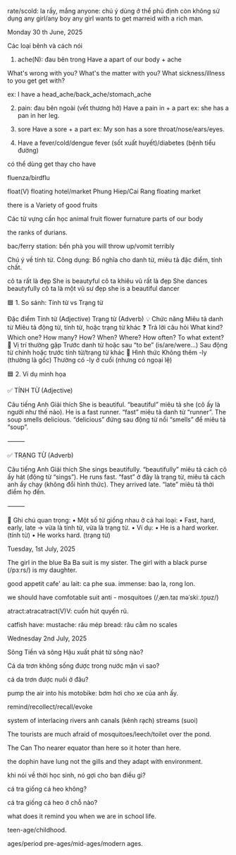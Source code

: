 rate/scold: la rầy, mắng
anyone: chú ý dùng ở thể phủ định
còn không sử dụng 
any girl/any boy
any girl wants to get marreid with a rich man.


Monday 30 th June, 2025

Các loại bênh và cách nói

1. ache(N): đau bên trong
Have a apart of our body + ache

What's wrong with you?
What's the matter with you?
What sickness/illness to you get get with?

ex: I have a head_ache/back_ache/stomach_ache

2. pain: đau bên ngoài (vết thương hở)
Have a pain in + a part
ex: she has a pan in her leg.

3. sore
Have a sore + a part
ex: My son has a sore throat/nose/ears/eyes.

4. Have a fever/cold/dengue fever (sốt xuất huyết)/diabetes (bệnh tiểu đường)

có thể dùng get thay cho have 

fluenza/birdflu

float(V) 
floating hotel/market
Phung Hiep/Cai Rang floating market

there is a Variety of good fruits

Các từ vựng cần học
animal
fruit
flower
furnature
parts of our body

the ranks of durians.

bac/ferry station: bến phà
you will throw up/vomit terribly

Chú ý về tính từ.
Công dụng:
Bổ nghĩa cho danh từ, miêu tả đặc điểm, tính chất.

cô ta rất là đẹp
She is beautyful
cô ta khiêu vũ rất là đẹp
She dances beautyfully
cô ta là một vũ sư đẹp
she is a beautiful dancer


🟦 1. So sánh: Tính từ vs Trạng từ

Đặc điểm	Tính từ (Adjective)	Trạng từ (Adverb)
💡 Chức năng	Miêu tả danh từ	Miêu tả động từ, tính từ, hoặc trạng từ khác
❓ Trả lời câu hỏi	What kind? Which one? How many?	How? When? Where? How often? To what extent?
🧱 Vị trí thường gặp	Trước danh từ hoặc sau “to be” (is/are/were…)	Sau động từ chính hoặc trước tính từ/trạng từ khác
📝 Hình thức	Không thêm -ly (thường là gốc)	Thường có -ly ở cuối (nhưng có ngoại lệ)



🟦 2. Ví dụ minh họa

✅ TÍNH TỪ (Adjective)

Câu tiếng Anh	Giải thích
She is beautiful.	“beautiful” miêu tả she (cô ấy là người như thế nào).
He is a fast runner.	“fast” miêu tả danh từ “runner”.
The soup smells delicious.	“delicious” đứng sau động từ nối “smells” để miêu tả “soup”.


⸻

✅ TRẠNG TỪ (Adverb)

Câu tiếng Anh	Giải thích
She sings beautifully.	“beautifully” miêu tả cách cô ấy hát (động từ “sings”).
He runs fast.	“fast” ở đây là trạng từ, miêu tả cách anh ấy chạy (không đổi hình thức).
They arrived late.	“late” miêu tả thời điểm họ đến.

⸻

🔎 Ghi chú quan trọng:
	•	Một số từ giống nhau ở cả hai loại:
	•	Fast, hard, early, late → vừa là tính từ, vừa là trạng từ.
	•	Ví dụ:
	•	He is a hard worker. (tính từ)
	•	He works hard. (trạng từ)


Tuesday, 1st July, 2025

The girl in the blue Ba Ba suit is my sister.
The girl with a black purse (/pɜːrs/) is my daughter.

good appetit
cafe' au lait: ca phe sua.
immense: bao la, rong lon.

we should have comfotable suit anti - mosquitoes (/ˌæn.taɪ məˈskiː.t̬oʊz/)

atract:atracatract(V)V: cuốn hút quyến rũ.

catfish have:
mustache: râu mép
bread: râu cằm
no scales


Wednesday 2nd July, 2025

Sông Tiền và sông Hậu xuất phát từ sông nào?

Cá da trơn không sống được trong nước mặn vì sao?

cá da trơn được nuôi ở đâu?

pump the air into his motobike: bơm hơi cho xe của anh ấy.

remind/recollect/recall/evoke

system of interlacing rivers anh canals (kênh rạch)
streams (suoi)

The tourists are much afraid of mosquitoes/leech/toilet over the pond.

The Can Tho nearer equator than here so it hoter than here.

the dophin have lung not the gills and they adapt with environment.

khi nói về thời học sinh, nó gợi cho bạn điều gì?

cá tra giống cá heo không?

cá tra giống cá heo ở chỗ nào?

what does it remind you when we are in school life.


teen-age/childhood.

ages/period
pre-ages/mid-ages/modern ages.